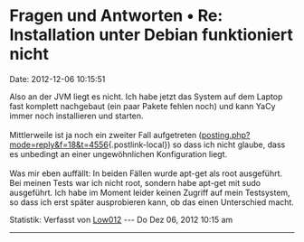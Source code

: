 Fragen und Antworten • Re: Installation unter Debian funktioniert nicht
=======================================================================

Date: 2012-12-06 10:15:51

Also an der JVM liegt es nicht. Ich habe jetzt das System auf dem Laptop
fast komplett nachgebaut (ein paar Pakete fehlen noch) und kann YaCy
immer noch installieren und starten.\
\
Mittlerweile ist ja noch ein zweiter Fall aufgetreten
([posting.php?mode=reply&f=18&t=4556](http://forum.yacy-websuche.de/posting.php?mode=reply&f=18&t=4556){.postlink-local})
so dass ich nicht glaube, dass es unbedingt an einer ungewöhnlichen
Konfiguration liegt.\
\
Was mir eben auffällt: In beiden Fällen wurde apt-get als root
ausgeführt. Bei meinen Tests war ich nicht root, sondern habe apt-get
mit sudo ausgeführt. Ich habe im Moment leider keinen Zugriff auf mein
Testsystem, so dass ich erst später ausprobieren kann, ob das einen
Unterschied macht.

Statistik: Verfasst von
[Low012](http://forum.yacy-websuche.de/memberlist.php?mode=viewprofile&u=62)
--- Do Dez 06, 2012 10:15 am

------------------------------------------------------------------------
